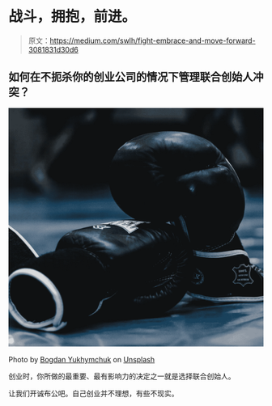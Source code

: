 # 战斗，拥抱，前进。

> 原文：<https://medium.com/swlh/fight-embrace-and-move-forward-3081831d30d6>

## 如何在不扼杀你的创业公司的情况下管理联合创始人冲突？

![](img/9a9223b22afed81da2d0815d0c57298e.png)

Photo by [Bogdan Yukhymchuk](https://unsplash.com/photos/XmvuWRDimrg?utm_source=unsplash&utm_medium=referral&utm_content=creditCopyText) on [Unsplash](https://unsplash.com/search/photos/boxing?utm_source=unsplash&utm_medium=referral&utm_content=creditCopyText)

创业时，你所做的最重要、最有影响力的决定之一就是选择联合创始人。

让我们开诚布公吧。自己创业并不理想，有些不现实。